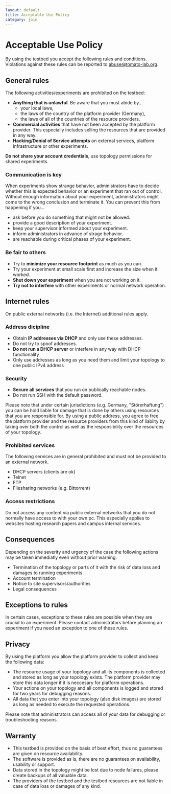 ```yaml
---
layout: default
title: Acceptable Use Policy
category: join
---
```


# Acceptable Use Policy
By using the testbed you accept the following rules and conditions.
Violations against these rules can be reported to <abuse@tomato-lab.org>.


## General rules
The following activities/experiments are prohibited on the testbed:

* **Anything that is unlawful**. Be aware that you must abide by...
  - your local laws,
  - the laws of the country of the platform provider (Germany),
  - the laws of all of the countries of the resource providers.
* **Commercial activities** that have not been accepted by the platform provider. This especially includes selling the resources that are provided in any way.
* **Hacking/Denial of Service attempts** on external services, platform infrastructure or other experiments.

**Do not share your account credentials**, use topology permissions for shared experiments.

### Communication is key
When experiments show strange behavior, administrators have to decide whether this is expected behavior or an experiment that ran out of control.
Without enough information about your experiment, administrators might come to the wrong conclusion and terminate it.
You can prevent this from happening if you...

* ask before you do something that might not be allowed.
* provide a good description of your experiment.
* keep your supervisor informed about your experiment.
* inform administrators in advance of strage behavior.
* are reachable during critical phases of your experiment.


### Be fair to others

* Try to **minimize your resource footprint** as much as you can.
* Try your experiment at small scale first and increase the size when it worked.
* **Shut down your experiment** when you are not working on it.
* **Try not to interfere** with other experiments or normal network operation.


## Internet rules
On public external networks (i.e. the Internet) additional rules apply.

### Address dicipline

* Obtain **IP addresses via DHCP** and only use these addresses.
* Do not try to spoof addresses.
* **Do not run a DHCP server** or interfere in any way with DHCP functionality
* Only use addresses as long as you need them and limit your topology to one public IPv4 address

### Security

* **Secure all services** that you run on publically reachable nodes.
* Do not run SSH with the default password.

Please note that under certain jurisdictions (e.g. Germany, "Störerhaftung") you can be hold liable for damage that is done by others using resources that you are responsible for.
By using a public address, you agree to free the platform provider and the resource providers from this kind of liabilty by taking over both the control as well as the responsibility over the resources of your topology.

### Prohibited services
The following services are in general prohibited and must not be provided to an external network.

* DHCP servers (clients are ok)
* Telnet
* FTP
* Filesharing networks (e.g. Bittorrent)

### Access restrictions
Do not access any content via public external networks that you do not normally have access to with your own pc.
This especially applies to websites hosting research papers and campus internal services.


## Consequences
Depending on the severity and urgency of the case the following actions may be taken immediatly even without prior warning.

* Termination of the topology or parts of it with the risk of data loss and damages to running experiments
* Account termination
* Notice to site supervisors/authorities
* Legal consequences


## Exceptions to rules
In certain cases, exceptions to these rules are possible when they are crucial to an experiment.
Please contact administrators before planning an experiment if you need an exception to one of these rules.


## Privacy
By using the platform you allow the platform provider to collect and keep the following data:

* The resource usage of your topology and all its components is collected and stored as long as your topology exists. The platform provider may store this data longer if it is neccesary for platform operations.
* Your actions on your topology and all components is logged and stored for two years for debugging reasons.
* All data that you enter into your topology (also disk images) are stored as long as needed to execute the requested operations.

Please note that administrators can access all of your data for debugging or troubleshooting reasons.


## Warranty

* This testbed is provided on the basis of best effort, thus no guarantees are given on resource availability.
* The software is provided as is, there are no guarantees on availability, usability or support.
* Data stored in the topology might be lost due to node failures, please create backups of all valuable data.
* The providers of the testbed and the testbed resources are not liable in case of data loss or damages of any kind.
